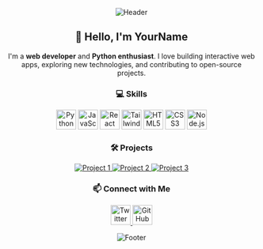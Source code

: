 <p align="center">
  <img src="https://capsule-render.vercel.app/api?type=waving&color=gradient&height=150&section=header&text=Hi%2C%20I'm%20Lakshya!&fontSize=50" alt="Header" />
</p>

<h2 align="center">👋 Hello, I'm YourName</h2>

<p align="center">
I'm a <strong>web developer</strong> and <strong>Python enthusiast</strong>. I love building interactive web apps, exploring new technologies, and contributing to open-source projects.
</p>

<h3 align="center">💻 Skills</h3>

<p align="center">
  <img src="https://cdn.simpleicons.org/python/3776AB" alt="Python" width="40" height="40" />
  <img src="https://cdn.simpleicons.org/javascript/F7DF1E" alt="JavaScript" width="40" height="40" />
  <img src="https://cdn.simpleicons.org/react/61DAFB" alt="React" width="40" height="40" />
  <img src="https://cdn.simpleicons.org/tailwindcss/06B6D4" alt="TailwindCSS" width="40" height="40" />
  <img src="https://cdn.simpleicons.org/html5/E34F26" alt="HTML5" width="40" height="40" />
  <img src="https://cdn.simpleicons.org/css/1572B6" alt="CSS3" width="40" height="40" />
  <img src="https://cdn.simpleicons.org/node.js/339933" alt="Node.js" width="40" height="40" />
</p>

<h3 align="center">🛠️ Projects</h3>

<p align="center">
  <a href="https://github.com/YourUsername/Project1">
    <img src="https://via.placeholder.com/400x200?text=Project+Screenshot+1" alt="Project 1" />
  </a>
  <a href="https://github.com/YourUsername/Project2">
    <img src="https://via.placeholder.com/400x200?text=Project+Screenshot+2" alt="Project 2" />
  </a>
  <a href="https://github.com/YourUsername/Project3">
    <img src="https://via.placeholder.com/400x200?text=Project+Screenshot+3" alt="Project 3" />
  </a>
</p>

<h3 align="center">📫 Connect with Me</h3>

<p align="center">
  <a href="https://twitter.com/YourUsername">
    <img src="https://cdn.simpleicons.org/dev.to" alt="Twitter" width="40" height="40" />
  </a>
  <a href="https://github.com/YourUsername">
    <img src="https://cdn.simpleicons.org/github" alt="GitHub" width="40" height="40" />
  </a>
</p>

<p align="center">
  <img src="https://capsule-render.vercel.app/api?type=waving&color=auto&section=footer" alt="Footer" />
</p>



<!---
lakshyagithub/lakshyagithub is a ✨ special ✨ repository because its `README.md` (this file) appears on your GitHub profile.
You can click the Preview link to take a look at your changes.
--->
